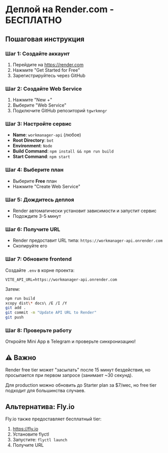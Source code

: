 # Деплой на Render.com - БЕСПЛАТНО

## Пошаговая инструкция

### Шаг 1: Создайте аккаунт
1. Перейдите на https://render.com
2. Нажмите "Get Started for Free"
3. Зарегистрируйтесь через GitHub

### Шаг 2: Создайте Web Service
1. Нажмите "New +"
2. Выберите "Web Service"
3. Подключите GitHub репозиторий `tgwrkmngr`

### Шаг 3: Настройте сервис
- **Name**: `workmanager-api` (любое)
- **Root Directory**: `bot`
- **Environment**: `Node`
- **Build Command**: `npm install && npm run build`
- **Start Command**: `npm start`

### Шаг 4: Выберите план
- Выберите **Free** план
- Нажмите "Create Web Service"

### Шаг 5: Дождитесь деплоя
- Render автоматически установит зависимости и запустит сервис
- Подождите 3-5 минут

### Шаг 6: Получите URL
- Render предоставит URL типа: `https://workmanager-api.onrender.com`
- Скопируйте его

### Шаг 7: Обновите frontend
Создайте `.env` в корне проекта:
```
VITE_API_URL=https://workmanager-api.onrender.com
```

Затем:
```bash
npm run build
xcopy dist\* docs\ /E /I /Y
git add .
git commit -m "Update API URL to Render"
git push
```

### Шаг 8: Проверьте работу
Откройте Mini App в Telegram и проверьте синхронизацию!

## ⚠️ Важно

Render free tier может "засыпать" после 15 минут бездействия, но просыпается при первом запросе (занимает ~30 секунд).

Для production можно обновить до Starter plan за $7/мес, но free tier подходит для большинства случаев.

## Альтернатива: Fly.io

Fly.io также предоставляет бесплатный tier:
1. https://fly.io
2. Установите flyctl
3. Запустите: `flyctl launch`
4. Получите URL

